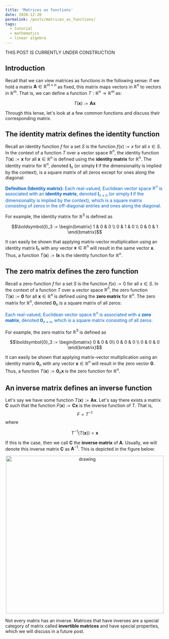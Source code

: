 ```yaml
---
title: 'Matrices as functions'
date: 2020-12-20
permalink: /posts/matrices_as_functions/
tags:
  - tutorial
  - mathematics
  - linear algebra
---
```


THIS POST IS CURRENTLY UNDER CONSTRUCTION

Introduction
----------------

Recall that we can view matrices as functions in the following sense: if we hold a matrix $\boldsymbol{A}  \in \mathbb{R}^{m \times n}$ as fixed, this matrix maps vectors in $\mathbb{R}^n$ to vectors in $\mathbb{R}^m$.  That is, we can define a function $T : \mathbb{R}^n \rightarrow \mathbb{R}^m$ as:

$$T(\boldsymbol{x}) := \boldsymbol{A}\boldsymbol{x}$$

Through this lense, let's look at a few common functions and discuss their corresponding matrix.

The identity matrix defines the identity function
-------------------

Recall an identity function $f$ for a set $S$ is the function $f(x) := x$ for all $x \in S$. In the context of a function $T$ over a vector space $\mathbb{R}^n$, the identity function $T(\boldsymbol{x}) := \boldsymbol{x}$ for all $\boldsymbol{x} \in \mathbb{R}^n$ is defined using the **identity matrix** for $\mathbb{R}^n$.  The identity matrix for $\mathbb{R}^n$, denoted $\boldsymbol{I}_n$ (or simply $\boldsymbol{I}$ if the dimensionality is implied by the context), is a square matrix of all zeros except for ones along the diagonal:  

<span style="color:#0060C6">**Definition (Identity matrix):** Each real-valued, Euclidean vector space $\mathbb{R}^n$ is associated with an **identity matrix**, denoted $\boldsymbol{I}_{n \times n}$ (or simply $\boldsymbol{I}$ if the dimensionality is implied by the context), which is a square matrix consisting of zeros in the off-diagonal entries and ones along the diagonal.</span>

For example, the identity matrix for $\mathbb{R}^3$ is defined as

$$\boldsymbol{I}_3 := \begin{bmatrix} 1 & 0  & 0 \\ 0 & 1 & 0 \\ 0 & 0 & 1 \end{bmatrix}$$  

It can easily be shown that applying matrix-vector multiplication using an identity matrix $\boldsymbol{I}_n$ with any vector $\boldsymbol{x} \in \mathbb{R}^n$ will result in the same vector $\boldsymbol{x}$.  Thus, a function $T(\boldsymbol{x}) := \boldsymbol{I}\boldsymbol{x}$ is the identity function for $\mathbb{R}^n$. 

The zero matrix defines the zero function
-------------------

Recall a zero-function $f$ for a set $S$ is the function $f(x) := 0$ for all $x \in S$.  In the context of a function $T$ over a vector space $\mathbb{R}^n$, the zero function $T(\boldsymbol{x}) := \boldsymbol{0}$ for all $\boldsymbol{x} \in \mathbb{R}^n$ is defined using the **zero matrix** for $\mathbb{R}^n$.  The zero matrix for $\mathbb{R}^n$, denoted $\boldsymbol{0}_n$ is a square matrix of all zeros:

<span style="color:#0060C6">Each real-valued, Euclidean vector space $\mathbb{R}^n$ is associated with a **zero matrix**, denoted $\boldsymbol{0}_{n \times n}$, which is a square matrix consisting of all zeros.</span>

For example, the zero matrix for $\mathbb{R}^3$ is defined as

 $$\boldsymbol{0}_3 := \begin{bmatrix} 0 & 0  & 0\\ 0 & 0 & 0 \\ 0 & 0 & 0 \end{bmatrix}$$
 
 It can easily be shown that applying matrix-vector multiplication using an identity matrix $\boldsymbol{0}_n$ with any vector $\boldsymbol{x} \in \mathbb{R}^n$ will result in the zero vector $\boldsymbol{0}$.  Thus, a function $T(\boldsymbol{x}) := \boldsymbol{0}_n\boldsymbol{x}$ is the zero function for $\mathbb{R}^n$. 

An inverse matrix defines an inverse function
-------------------

Let's say we have some function $T(\boldsymbol{x}) := \boldsymbol{Ax}$.  Let's say there exists a matrix $\boldsymbol{C}$ such that the function $F(\boldsymbol{x}) := \boldsymbol{Cx}$ is the inverse function of $T$. That is, $$F = T^{-1}$$ where

$$T^{-1}(T(\boldsymbol{x})) = \boldsymbol{x}$$

If this is the case, then we call $\boldsymbol{C}$ the **inverse matrix** of $\boldsymbol{A}$. Usually, we will denote this inverse matrix $\boldsymbol{C}$ as $\boldsymbol{A}^{-1}$.  This is depicted in the figure below:

<center><img src="https://raw.githubusercontent.com/mbernste/mbernste.github.io/master/images/matrix_inverse.png" alt="drawing" width="500"/></center>

Not every matrix has an inverse.  Matrices that have inverses are a special category of matrix called **invertible matrices** and have special properties, which we will discuss in a future post. 



